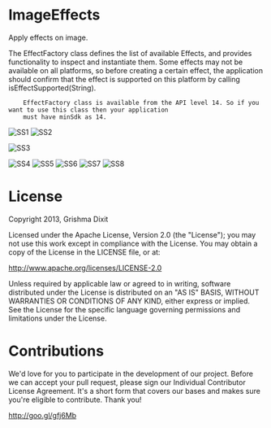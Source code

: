 ImageEffects
============

Apply effects on image.

The EffectFactory class defines the list of available Effects, and provides functionality to inspect and instantiate 
them. Some effects may not be available on all platforms, so before creating a certain effect, the application
should confirm that the effect is supported on this platform by calling isEffectSupported(String).

        EffectFactory class is available from the API level 14. So if you want to use this class then your application
        must have minSdk as 14. 

![SS1](http://1.bp.blogspot.com/-xF7fZd_gV54/Uvyl3IjSWtI/AAAAAAAAA1o/IzYMGqF96Vg/s1600/1.png)     ![SS2](http://1.bp.blogspot.com/-LZvHb6QL8i0/Uvyl36N-3ZI/AAAAAAAAA1w/Gu13vWVHR_I/s1600/3.png)

![SS3](http://2.bp.blogspot.com/-Q2wc6bGsO10/Uvyl8pxzZEI/AAAAAAAAA2I/k2zSnYUOffc/s1600/5.png) 

![SS4](http://3.bp.blogspot.com/-NMG5IGuyVcY/Uvyl87iozYI/AAAAAAAAA2M/JSesuvA7wUc/s1600/6.png) 
![SS5](http://1.bp.blogspot.com/-8QSa8GN3Yxo/Uvyl9n2H9sI/AAAAAAAAA2Y/seYf_0v_DWg/s1600/7.png) 
![SS6](http://4.bp.blogspot.com/-GmZIG7tHETM/UvymGfRrLqI/AAAAAAAAA2g/D4Rnx2IOmvs/s1600/8.png) 
![SS7](http://2.bp.blogspot.com/-De8ZbldXLlg/UvymH1ZcYpI/AAAAAAAAA2o/cz5gflg-bPM/s1600/9.png) 
![SS8](http://3.bp.blogspot.com/-PBMfHxhYBaU/UvymJQZDSFI/AAAAAAAAA2w/ARy6Pq4EEyQ/s1600/10.png) 
 



License
=======
Copyright 2013, Grishma Dixit

Licensed under the Apache License, Version 2.0 (the "License"); you may not use this work except in compliance with the License.
You may obtain a copy of the License in the LICENSE file, or at:

http://www.apache.org/licenses/LICENSE-2.0

Unless required by applicable law or agreed to in writing, software distributed under the License is distributed on an "AS IS" BASIS, WITHOUT WARRANTIES OR CONDITIONS OF ANY KIND, either express or implied. See the License for the specific language governing permissions and limitations under the License.

Contributions
=======

We'd love for you to participate in the development of our project. Before we can accept your pull request, please sign our Individual Contributor License Agreement. It's a short form that covers our bases and makes sure you're eligible to contribute. Thank you!

http://goo.gl/gfj6Mb

